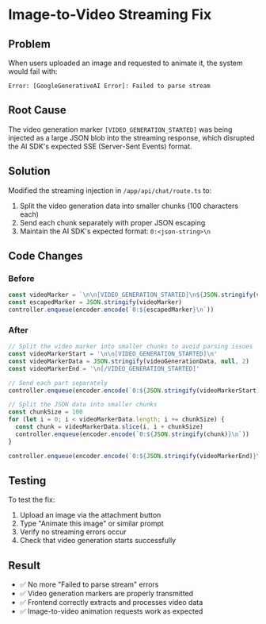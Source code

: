 # Image-to-Video Streaming Fix

## Problem
When users uploaded an image and requested to animate it, the system would fail with:
```
Error: [GoogleGenerativeAI Error]: Failed to parse stream
```

## Root Cause
The video generation marker `[VIDEO_GENERATION_STARTED]` was being injected as a large JSON blob into the streaming response, which disrupted the AI SDK's expected SSE (Server-Sent Events) format.

## Solution
Modified the streaming injection in `/app/api/chat/route.ts` to:
1. Split the video generation data into smaller chunks (100 characters each)
2. Send each chunk separately with proper JSON escaping
3. Maintain the AI SDK's expected format: `0:<json-string>\n`

## Code Changes

### Before
```typescript
const videoMarker = `\n\n[VIDEO_GENERATION_STARTED]\n${JSON.stringify(videoGenerationData, null, 2)}\n[/VIDEO_GENERATION_STARTED]`
const escapedMarker = JSON.stringify(videoMarker)
controller.enqueue(encoder.encode(`0:${escapedMarker}\n`))
```

### After
```typescript
// Split the video marker into smaller chunks to avoid parsing issues
const videoMarkerStart = '\n\n[VIDEO_GENERATION_STARTED]\n'
const videoMarkerData = JSON.stringify(videoGenerationData, null, 2)
const videoMarkerEnd = '\n[/VIDEO_GENERATION_STARTED]'

// Send each part separately
controller.enqueue(encoder.encode(`0:${JSON.stringify(videoMarkerStart)}\n`))

// Split the JSON data into smaller chunks
const chunkSize = 100
for (let i = 0; i < videoMarkerData.length; i += chunkSize) {
  const chunk = videoMarkerData.slice(i, i + chunkSize)
  controller.enqueue(encoder.encode(`0:${JSON.stringify(chunk)}\n`))
}

controller.enqueue(encoder.encode(`0:${JSON.stringify(videoMarkerEnd)}\n`))
```

## Testing
To test the fix:
1. Upload an image via the attachment button
2. Type "Animate this image" or similar prompt
3. Verify no streaming errors occur
4. Check that video generation starts successfully

## Result
- ✅ No more "Failed to parse stream" errors
- ✅ Video generation markers are properly transmitted
- ✅ Frontend correctly extracts and processes video data
- ✅ Image-to-video animation requests work as expected